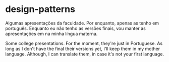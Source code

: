 # design-patterns
 Algumas apresentações da faculdade. Por enquanto, apenas as tenho em português.
 Enquanto eu não tenho as versões finais, vou manter as apresentações em na minha língua materna.
 
 Some college presentations. For the moment, they're just in Portuguese.
 As long as I don't have the final their versions yet, I'll keep them in my mother language. Although, I can translate them, in case it's not your first language.
